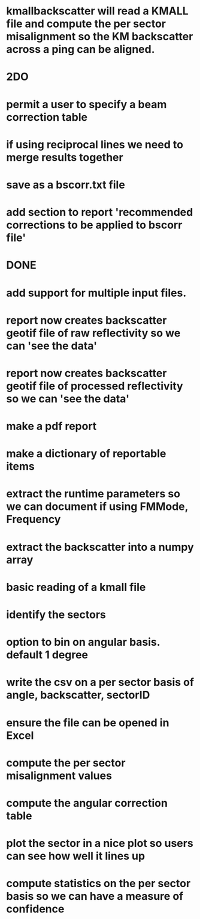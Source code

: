 # kmallbackscatter will read a KMALL file and compute the per sector misalignment so the KM backscatter across a ping can be aligned. 

# 2DO
# permit a user to specify a beam correction table
# if using reciprocal lines we need to merge results together
# save as a bscorr.txt file
# add section to report 'recommended corrections to be applied to bscorr file'

# DONE
# add support for multiple input files.
# report now creates backscatter geotif file of raw reflectivity so we can 'see the data'
# report now creates backscatter geotif file of processed reflectivity so we can 'see the data'
# make a pdf report
# make a dictionary of reportable items
# extract the runtime parameters so we can document if using FMMode, Frequency
# extract the backscatter into a numpy array
# basic reading of a kmall file
# identify the sectors
# option to bin on angular basis.  default 1 degree
# write the csv on a per sector basis of angle, backscatter, sectorID
# ensure the file can be opened in Excel
# compute the per sector misalignment values
# compute the angular correction table
# plot the sector in a nice plot so users can see how well it lines up
# compute statistics on the per sector basis so we can have a measure of confidence


